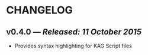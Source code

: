 # CHANGELOG
## **v0.4.0** &mdash; *Released: 11 October 2015*
* Provides syntax highlighting for KAG Script files
